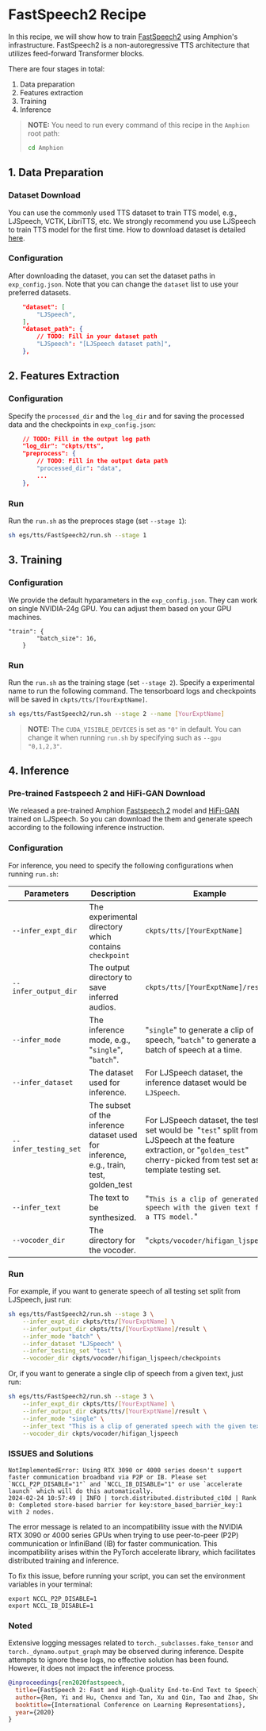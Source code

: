 
# FastSpeech2 Recipe

In this recipe, we will show how to train [FastSpeech2](https://openreview.net/forum?id=piLPYqxtWuA) using Amphion's infrastructure. FastSpeech2 is a non-autoregressive TTS architecture that utilizes feed-forward Transformer blocks.

There are four stages in total:

1. Data preparation
2. Features extraction
3. Training
4. Inference

> **NOTE:** You need to run every command of this recipe in the `Amphion` root path:
> ```bash
> cd Amphion
> ```

## 1. Data Preparation

### Dataset Download
You can use the commonly used TTS dataset to train TTS model, e.g., LJSpeech, VCTK, LibriTTS, etc. We strongly recommend you use LJSpeech to train TTS model for the first time. How to download dataset is detailed [here](../../datasets/README.md).

### Configuration

After downloading the dataset, you can set the dataset paths in  `exp_config.json`. Note that you can change the `dataset` list to use your preferred datasets.

```json
    "dataset": [
        "LJSpeech",
    ],
    "dataset_path": {
        // TODO: Fill in your dataset path
        "LJSpeech": "[LJSpeech dataset path]",
    },
```

## 2. Features Extraction

### Configuration

Specify the `processed_dir` and the `log_dir` and for saving the processed data and the checkpoints in `exp_config.json`:

```json
    // TODO: Fill in the output log path
    "log_dir": "ckpts/tts",
    "preprocess": {
        // TODO: Fill in the output data path
        "processed_dir": "data",
        ...
    },
```

### Run

Run the `run.sh` as the preproces stage (set  `--stage 1`):

```bash
sh egs/tts/FastSpeech2/run.sh --stage 1
```

## 3. Training

### Configuration

We provide the default hyparameters in the `exp_config.json`. They can work on single NVIDIA-24g GPU. You can adjust them based on your GPU machines.

```
"train": {
        "batch_size": 16,
    }
```

### Run

Run the `run.sh` as the training stage (set  `--stage 2`). Specify a experimental name to run the following command. The tensorboard logs and checkpoints will be saved in `ckpts/tts/[YourExptName]`.

```bash
sh egs/tts/FastSpeech2/run.sh --stage 2 --name [YourExptName]
```

> **NOTE:** The `CUDA_VISIBLE_DEVICES` is set as `"0"` in default. You can change it when running `run.sh` by specifying such as `--gpu "0,1,2,3"`.


## 4. Inference

### Pre-trained Fastspeech 2 and HiFi-GAN Download

We released a pre-trained Amphion [Fastspeech 2](https://huggingface.co/amphion/fastspeech2_ljspeech) model and [HiFi-GAN](https://huggingface.co/amphion/hifigan_ljspeech) trained on LJSpeech. So you can download the them and generate speech according to the following inference instruction.


### Configuration

For inference, you need to specify the following configurations when running `run.sh`:


| Parameters                                          | Description                                                                                                                                                       | Example                                                                                                                                                                                                |
| --------------------------------------------------- | ----------------------------------------------------------------------------------------------------------------------------------------------------------------- | ------------------------------------------------------------------------------------------------------------------------------------------------------------------------------------------------------ |
| `--infer_expt_dir`                              | The experimental directory which contains `checkpoint`                                                                                                            | `ckpts/tts/[YourExptName]`                                                                                                                                              |
| `--infer_output_dir`                                | The output directory to save inferred audios.                                                                                                                     | `ckpts/tts/[YourExptName]/result`                                                                                                                                       |
| `--infer_mode`                            | The inference mode, e.g., "`single`", "`batch`".  | "`single`" to generate a clip of speech, "`batch`" to generate a batch of speech at a time.                                     |
| `--infer_dataset`                            | The dataset used for inference.  |  For LJSpeech dataset, the inference dataset would be `LJSpeech`.                                                                                                                                    |
| `--infer_testing_set`                             | The subset of the inference dataset used for inference, e.g., train, test, golden_test | For LJSpeech dataset, the testing set would be  "`test`" split from LJSpeech at the feature extraction, or "`golden_test`" cherry-picked from test set as template testing set.                                                                                                                                    |
| `--infer_text`                            | The text to be synthesized. | "`This is a clip of generated speech with the given text from a TTS model.`"                                                                                                                                    |
| `--vocoder_dir`                           | The directory for the vocoder. | "`ckpts/vocoder/hifigan_ljspeech`"                                                                                                                                    |


### Run
For example, if you want to generate speech of all testing set split from LJSpeech, just run:

```bash
sh egs/tts/FastSpeech2/run.sh --stage 3 \
    --infer_expt_dir ckpts/tts/[YourExptName] \
    --infer_output_dir ckpts/tts/[YourExptName]/result \
    --infer_mode "batch" \
    --infer_dataset "LJSpeech" \
    --infer_testing_set "test" \
    --vocoder_dir ckpts/vocoder/hifigan_ljspeech/checkpoints
```

Or, if you want to generate a single clip of speech from a given text, just run:

```bash
sh egs/tts/FastSpeech2/run.sh --stage 3 \
    --infer_expt_dir ckpts/tts/[YourExptName] \
    --infer_output_dir ckpts/tts/[YourExptName]/result \
    --infer_mode "single" \
    --infer_text "This is a clip of generated speech with the given text from a TTS model." \
    --vocoder_dir ckpts/vocoder/hifigan_ljspeech
```

### ISSUES and Solutions

```
NotImplementedError: Using RTX 3090 or 4000 series doesn't support faster communication broadband via P2P or IB. Please set `NCCL_P2P_DISABLE="1"` and `NCCL_IB_DISABLE="1" or use `accelerate launch` which will do this automatically.
2024-02-24 10:57:49 | INFO | torch.distributed.distributed_c10d | Rank 0: Completed store-based barrier for key:store_based_barrier_key:1 with 2 nodes.
```
The error message is related to an incompatibility issue with the NVIDIA RTX 3090 or 4000 series GPUs when trying to use peer-to-peer (P2P) communication or InfiniBand (IB) for faster communication. This incompatibility arises within the PyTorch accelerate library, which facilitates distributed training and inference.

To fix this issue, before running your script, you can set the environment variables in your terminal:
```
export NCCL_P2P_DISABLE=1
export NCCL_IB_DISABLE=1
```

### Noted
Extensive logging messages related to `torch._subclasses.fake_tensor` and `torch._dynamo.output_graph` may be observed during inference. Despite attempts to ignore these logs, no effective solution has been found. However, it does not impact the inference process.




```bibtex
@inproceedings{ren2020fastspeech,
  title={FastSpeech 2: Fast and High-Quality End-to-End Text to Speech},
  author={Ren, Yi and Hu, Chenxu and Tan, Xu and Qin, Tao and Zhao, Sheng and Zhao, Zhou and Liu, Tie-Yan},
  booktitle={International Conference on Learning Representations},
  year={2020}
}
```

